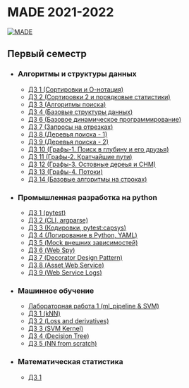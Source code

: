 # MADE 2021-2022

[![MADE](https://hsto.org/webt/uc/si/yy/ucsiyy0kdfx4arzzrcgayur751m.png)](https://data.vk.company/)

## Первый семестр
* ### Алгоритмы и структуры данных
    + [ДЗ 1 (Сортировки и О-нотация)](./algo/hw1)
    + [ДЗ 2 (Сортировки 2 и порядковые статистики)](./algo/hw2) 
    + [ДЗ 3 (Алгоритмы поиска)](./algo/hw3)
    + [ДЗ 4 (Базовые структуры данных)](./algo/hw4)
    + [ДЗ 6 (Базовое динамическое программирование)](./algo/hw6)
    + [ДЗ 7 (Запросы на отрезках)](./algo/hw7)
    + [ДЗ 8 (Деревья поиска - 1)](./algo/hw8)
    + [ДЗ 9 (Деревья поиска - 2)](./algo/hw9)
    + [ДЗ 10 (Графы-1. Поиск в глубину и его друзья)](./algo/hw10)
    + [ДЗ 11 (Графы-2. Кратчайшие пути)](./algo/hw11)
    + [ДЗ 12 (Графы-3. Остовные дереья и СНМ)](./algo/hw12)
    + [ДЗ 13 (Графы-4. Потоки)](./algo/hw13)
    + [ДЗ 14 (Базовые алгоритмы на строках)](./algo/hw14)
* ### Промышленная разработка на python
    + [ДЗ 1 (pytest)](./python/hw1)
    + [ДЗ 2 (CLI, argparse)](./python/hw2)
    + [ДЗ 3 (Кодировки, pytest:capsys)](./python/hw3)
    + [ДЗ 4 (Логирование в Python, YAML)](./python/hw4)
    + [ДЗ 5 (Mock внешних зависимостей)](./python/hw5)
    + [ДЗ 6 (Web Spy)](./python/hw6)
    + [ДЗ 7 (Decorator Design Pattern)](./python/hw7) 
    + [ДЗ 8 (Asset Web Service)](./python/hw8)
    + [ДЗ 9 (Web Service Logs)](./python/hw9)
* ### Машинное обучение
    + [Лабораторная работа 1 (ml_pipeline & SVM)](./ml/lab1)
    + [ДЗ 1 (kNN)](./ml/hw1.ipynb) 
    + [ДЗ 2 (Loss and derivatives)](./ml/hw2.ipynb)
    + [ДЗ 3 (SVM Kernel)](./ml/hw3.ipynb)
    + [ДЗ 4 (Decision Tree)](./ml/hw4.ipynb)
    + [ДЗ 5 (NN from scratch)](./ml/hw5.ipynb)
* ### Математическая статистика
    + [ДЗ 1](./math_stat/hw1.ipynb)

